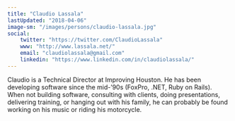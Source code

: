 ```yaml
---
title: "Claudio Lassala"
lastUpdated: "2018-04-06"
image-sm: "/images/persons/claudio-lassala.jpg"
social: 
    twitter: "https://twitter.com/ClaudioLassala"
    www: "http://www.lassala.net/"
    email: "claudiolassala@gmail.com"
    linkedin: "https://www.linkedin.com/in/claudiolassala/"
---
```

Claudio is a Technical Director at Improving Houston. He has been developing software since the mid-’90s (FoxPro, .NET, Ruby on Rails). When not building software, consulting with clients, doing presentations, delivering training, or hanging out with his family, he can probably be found working on his music or riding his motorcycle.
